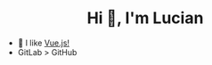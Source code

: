 <h1 align="center">Hi 👋, I'm Lucian</h1>

- 📗 I like [Vue.js!](https://vuejs.org/)
- GitLab > GitHub
